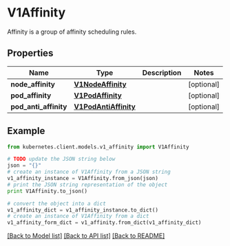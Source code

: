 # V1Affinity

Affinity is a group of affinity scheduling rules.

## Properties
Name | Type | Description | Notes
------------ | ------------- | ------------- | -------------
**node_affinity** | [**V1NodeAffinity**](V1NodeAffinity.md) |  | [optional] 
**pod_affinity** | [**V1PodAffinity**](V1PodAffinity.md) |  | [optional] 
**pod_anti_affinity** | [**V1PodAntiAffinity**](V1PodAntiAffinity.md) |  | [optional] 

## Example

```python
from kubernetes.client.models.v1_affinity import V1Affinity

# TODO update the JSON string below
json = "{}"
# create an instance of V1Affinity from a JSON string
v1_affinity_instance = V1Affinity.from_json(json)
# print the JSON string representation of the object
print V1Affinity.to_json()

# convert the object into a dict
v1_affinity_dict = v1_affinity_instance.to_dict()
# create an instance of V1Affinity from a dict
v1_affinity_form_dict = v1_affinity.from_dict(v1_affinity_dict)
```
[[Back to Model list]](../README.md#documentation-for-models) [[Back to API list]](../README.md#documentation-for-api-endpoints) [[Back to README]](../README.md)



